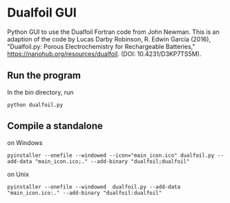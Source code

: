 # Dualfoil GUI

Python GUI to use the Dualfoil Fortran code from John Newman.
This is an adaption of the code by Lucas Darby Robinson, R. Edwin García (2016), "Dualfoil.py: Porous Electrochemistry for Rechargeable Batteries," https://nanohub.org/resources/dualfoil. (DOI: 10.4231/D3KP7TS5M).

## Run the program
In the bin directory, run

`python dualfoil.py`

## Compile a standalone
on Windows

`pyinstaller --onefile --windowed --icon="main_icon.ico" dualfoil.py --add-data "main_icon.ico;." --add-binary "dualfoil;dualfoil"`
 
on Unix

`pyinstaller --onefile --windowed  dualfoil.py --add-data "main_icon.ico:." --add-binary "dualfoil:dualfoil"`
